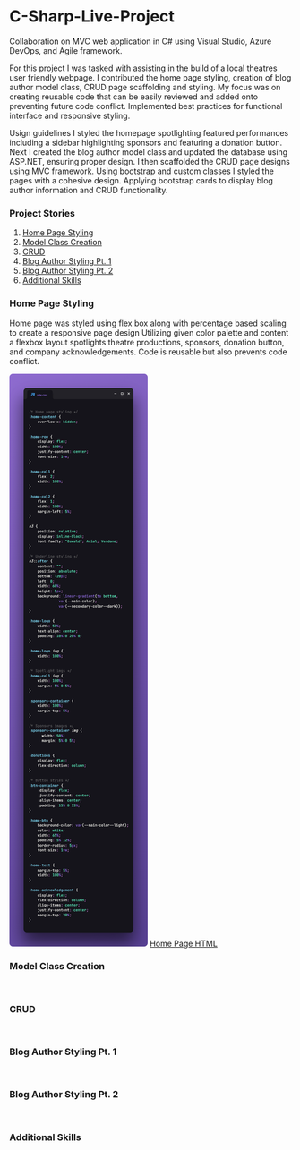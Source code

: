 # C-Sharp-Live-Project
Collaboration on MVC web application in C# using Visual Studio, Azure DevOps, and Agile framework.

<p>For this project I was tasked with assisting in the build of a local theatres user friendly webpage. I contributed the home page styling, creation of blog author model class, CRUD page scaffolding and styling. My focus was on creating reusable code that can be easily reviewed and added onto preventing future code conflict. Implemented best practices for functional interface and responsive styling.</p>

<p>Usign guidelines I styled the homepage spotlighting featured performances including a sidebar highlighting sponsors and featuring a donation button. Next I created the blog author model class and updated the database using ASP.NET, ensuring proper design. I then scaffolded the CRUD page designs using MVC framework. Using bootstrap and custom classes I styled the pages with a cohesive design. Applying bootstrap cards to display blog author information and CRUD functionality.</p>

<h3>Project Stories</h3>
<ol>
    <li><a href="#home">Home Page Styling</a></li>
    <li><a href="#model">Model Class Creation</a></li>
    <li><a href="#crud">CRUD</a></li>
    <li><a href="#part1">Blog Author Styling Pt. 1</a></li>
    <li><a href="#part2">Blog Author Styling Pt. 2</a></li>
    <li><a href="#skills">Additional Skills</a></li>
</ol>

<h3 id="home">Home Page Styling</h3>
<p>Home page was styled using flex box along with percentage based scaling to create a responsive page design Utilizing given color palette and content a flexbox layout spotlights theatre productions, sponsors, donation button, and company acknowledgements. Code is reusable but also prevents code conflict.</p>
<img src="code-snippets/home-page-css.png">
<a href="code-snippets/home-page-html.png">Home Page HTML</a>

<h3 id="model">Model Class Creation</h3>
<p></p>
<img src="">

<h3 id="crud">CRUD</h3>
<img src="">

<h3 id="part1">Blog Author Styling Pt. 1</h3>
<img src="">

<h3 id="part2">Blog Author Styling Pt. 2</h3>
<img src="">

<h3 id="skills">Additional Skills</h3>